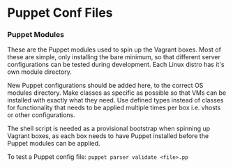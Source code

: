 Puppet Conf Files
===

### Puppet Modules

These are the Puppet modules used to spin up the Vagrant boxes.  Most of these are simple, only installing the bare minimum, so that different server configurations can be tested during development.  Each Linux distro has it's own module directory.

New Puppet configurations should be added here, to the correct OS modules directory.  Make classes as specific as possible so that VMs can be installed with exactly what they need.  Use defined types instead of classes for functionality that needs to be applied multiple times per box i.e. vhosts or other configurations.

The shell script is needed as a provisional bootstrap when spinning up Vagrant boxes, as each box needs to have Puppet installed before the Puppet modules can be applied.

To test a Puppet config file:
```puppet parser validate <file>.pp```